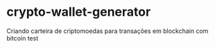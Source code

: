 # crypto-wallet-generator
Criando carteira de criptomoedas para transações em blockchain com bitcoin test
